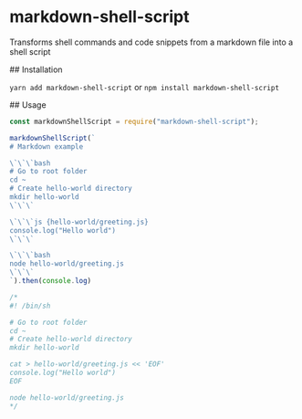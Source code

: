 # markdown-shell-script

Transforms shell commands and code snippets from a markdown file into a shell script

## Installation

`yarn add markdown-shell-script` or `npm install markdown-shell-script`

## Usage

```js
const markdownShellScript = require("markdown-shell-script");

markdownShellScript(`
# Markdown example

\`\`\`bash
# Go to root folder
cd ~
# Create hello-world directory
mkdir hello-world
\`\`\`

\`\`\`js {hello-world/greeting.js}
console.log("Hello world")
\`\`\`

\`\`\`bash
node hello-world/greeting.js
\`\`\`
`).then(console.log)

/*
#! /bin/sh

# Go to root folder
cd ~
# Create hello-world directory
mkdir hello-world

cat > hello-world/greeting.js << 'EOF'
console.log("Hello world")
EOF

node hello-world/greeting.js
*/
```